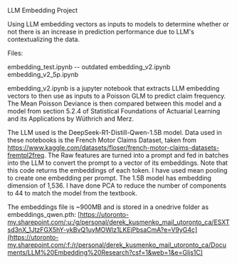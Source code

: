 LLM Embedding Project

Using LLM embedding vectors as inputs to models to determine whether or not there is an increase in prediction performance due to LLM's contextualizing the data.

Files:

embedding_test.ipynb -- outdated
embedding_v2.ipynb
embedding_v2_5p.ipynb

embedding_v2.ipynb is a jupyter notebook that extracts LLM embedding vectors to then use as inputs to a Poisson GLM to predict claim frequency. The Mean Poisson Deviance is then compared between this model and a model from section 5.2.4 of Statistical Foundations of Actuarial Learning and its Applications by Wüthrich and Merz.

The LLM used is the DeepSeek-R1-Distill-Qwen-1.5B model. Data used in these notebooks is the French Motor Claims Dataset, taken from https://www.kaggle.com/datasets/floser/french-motor-claims-datasets-fremtpl2freq. The Raw features are turned into a prompt and fed in batches into the LLM to convert the prompt to a vector of its embeddings. Note that this code returns the embeddings of each token. I have used mean pooling to create one embedding per prompt. The 1.5B model has embedding dimension of 1,536. I have done PCA to reduce the number of components to 44 to match the model from the textbook.

The embeddings file is ~900MB and is stored in a onedrive folder as embeddings_qwen.pth: [https://utoronto-my.sharepoint.com/:u:/g/personal/derek_kusmenko_mail_utoronto_ca/ESXTsd3nX_1JtzFGX5hY-ykBvQ1uyMOWlz1LKEjPbsaCmA?e=V9yG4c](https://utoronto-my.sharepoint.com/:f:/r/personal/derek_kusmenko_mail_utoronto_ca/Documents/LLM%20Embedding%20Research?csf=1&web=1&e=Gljs1C)




